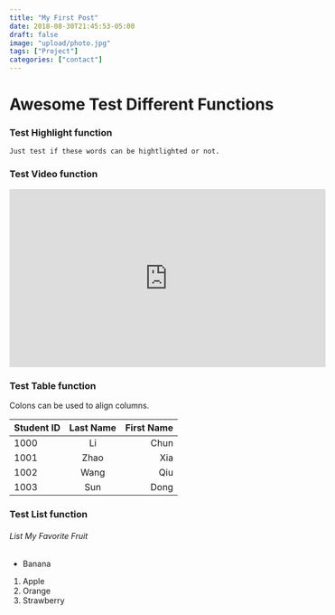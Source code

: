 ```yaml
---
title: "My First Post"
date: 2018-08-30T21:45:53-05:00
draft: false
image: "upload/photo.jpg"
tags: ["Project"]
categories: ["contact"]
---
```


# Awesome Test Different Functions
### Test Highlight function
```
Just test if these words can be hightlighted or not.
```

### Test Video function
<iframe width="560" height="315" src="https://www.youtube.com/embed/4xCssIL4TEM" frameborder="0" allow="autoplay; encrypted-media" allowfullscreen></iframe>

### Test Table function
Colons can be used to align columns.

| Student ID | Last Name | First Name  |
| ------------- |:-------------:| -----:|
| 1000     | Li    | Chun  |
| 1001     | Zhao  |  Xia  |
| 1002     | Wang  |   Qiu |
|1003      | Sun   |  Dong |



### Test List function
###### List My Favorite Fruit
*  Banana
1. Apple
1. Orange
4. Strawberry

